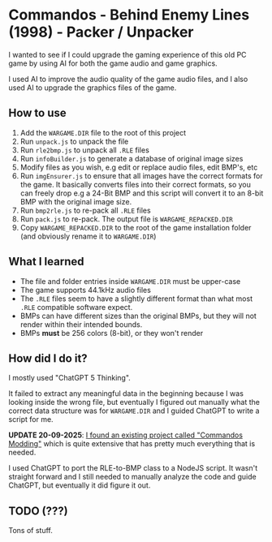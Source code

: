 # Commandos - Behind Enemy Lines (1998) - Packer / Unpacker

I wanted to see if I could upgrade the gaming experience of this old PC game by using AI for both the game audio and game graphics.

I used AI to improve the audio quality of the game audio files, and I also used AI to upgrade the graphics files of the game.

## How to use

1. Add the `WARGAME.DIR` file to the root of this project
2. Run `unpack.js` to unpack the file
3. Run `rle2bmp.js` to unpack all `.RLE` files
4. Run `infoBuilder.js` to generate a database of original image sizes
5. Modify files as you wish, e.g edit or replace audio files, edit BMP's, etc
6. Run `imgEnsurer.js` to ensure that all images have the correct formats for the game. It basically converts files into their correct formats, so you can freely drop e.g a 24-Bit BMP and this script will convert it to an 8-bit BMP with the original image size.
7. Run `bmp2rle.js` to re-pack all `.RLE` files
8. Run `pack.js` to re-pack. The output file is `WARGAME_REPACKED.DIR`
9. Copy `WARGAME_REPACKED.DIR` to the root of the game installation folder (and obviously rename it to `WARGAME.DIR`)

## What I learned
- The file and folder entries inside `WARGAME.DIR` must be upper-case
- The game supports 44.1kHz audio files
- The `.RLE` files seem to have a slightly different format than what most `.RLE` compatible software expect.
- BMPs can have different sizes than the original BMPs, but they will not render within their intended bounds.
- BMPs **must** be 256 colors (8-bit), or they won't render

## How did I do it?
I mostly used "ChatGPT 5 Thinking".

It failed to extract any meaningful data in the beginning because I was looking inside the wrong file, but eventually I figured out manually what the correct
data structure was for `WARGAME.DIR` and I guided ChatGPT to write a script for me.

**UPDATE 20-09-2025**: [I found an existing project called "Commandos Modding"](https://sites.google.com/site/commandosmod/downloads) which is quite extensive that has pretty much everything that is needed. 

I used ChatGPT to port the RLE-to-BMP class to a NodeJS script. It wasn't straight forward and I still needed to manually analyze the code and guide ChatGPT, but eventually it did figure it out.

## TODO (???)

Tons of stuff.